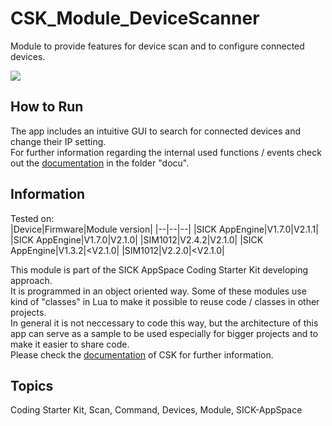 # CSK_Module_DeviceScanner

Module to provide features for device scan and to configure connected devices.  

![](./docu/media/UI_Screenshot.png)

## How to Run

The app includes an intuitive GUI to search for connected devices and change their IP setting.  
For further information regarding the internal used functions / events check out the [documentation](https://raw.githack.com/SICKAppSpaceCodingStarterKit/CSK_Module_DeviceScanner/main/docu/CSK_Module_DeviceScanner.html) in the folder "docu".

## Information

Tested on:  
|Device|Firmware|Module version|
|--|--|--|
|SICK AppEngine|V1.7.0|V2.1.1|
|SICK AppEngine|V1.7.0|V2.1.0|
|SIM1012|V2.4.2|V2.1.0|
|SICK AppEngine|V1.3.2|<V2.1.0|
|SIM1012|V2.2.0|<V2.1.0|

This module is part of the SICK AppSpace Coding Starter Kit developing approach.  
It is programmed in an object oriented way. Some of these modules use kind of "classes" in Lua to make it possible to reuse code / classes in other projects.  
In general it is not neccessary to code this way, but the architecture of this app can serve as a sample to be used especially for bigger projects and to make it easier to share code.  
Please check the [documentation](https://github.com/SICKAppSpaceCodingStarterKit/.github/blob/main/docu/SICKAppSpaceCodingStarterKit_Documentation.md) of CSK for further information.  

## Topics

Coding Starter Kit, Scan, Command, Devices, Module, SICK-AppSpace
